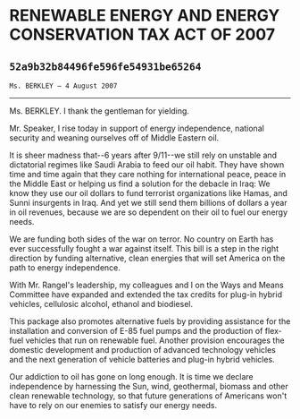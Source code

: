 # RENEWABLE ENERGY AND ENERGY CONSERVATION TAX ACT OF 2007
## `52a9b32b84496fe596fe54931be65264`
`Ms. BERKLEY — 4 August 2007`

---


Ms. BERKLEY. I thank the gentleman for yielding.

Mr. Speaker, I rise today in support of energy independence, national 
security and weaning ourselves off of Middle Eastern oil.

It is sheer madness that--6 years after 
9/11--we still rely on unstable and dictatorial regimes like Saudi 
Arabia to feed our oil habit. They have shown time and time again that 
they care nothing for international peace, peace in the Middle East or 
helping us find a solution for the debacle in Iraq: We know they use 
our oil dollars to fund terrorist organizations like Hamas, and Sunni 
insurgents in Iraq. And yet we still send them billions of dollars a 
year in oil revenues, because we are so dependent on their oil to fuel 
our energy needs.

We are funding both sides of the war on terror. No country on Earth 
has ever successfully fought a war against itself. This bill is a step 
in the right direction by funding alternative, clean energies that will 
set America on the path to energy independence.

With Mr. Rangel's leadership, my colleagues and I on the Ways and 
Means Committee have expanded and extended the tax credits for plug-in 
hybrid vehicles, cellulosic alcohol, ethanol and biodiesel.

This package also promotes alternative fuels by providing assistance 
for the installation and conversion of E-85 fuel pumps and the 
production of flex-fuel vehicles that run on renewable fuel. Another 
provision encourages the domestic development and production of 
advanced technology vehicles and the next generation of vehicle 
batteries and plug-in hybrid vehicles.

Our addiction to oil has gone on long enough. It is time we declare 
independence by harnessing the Sun, wind, geothermal, biomass and other 
clean renewable technology, so that future generations of Americans 
won't have to rely on our enemies to satisfy our energy needs.